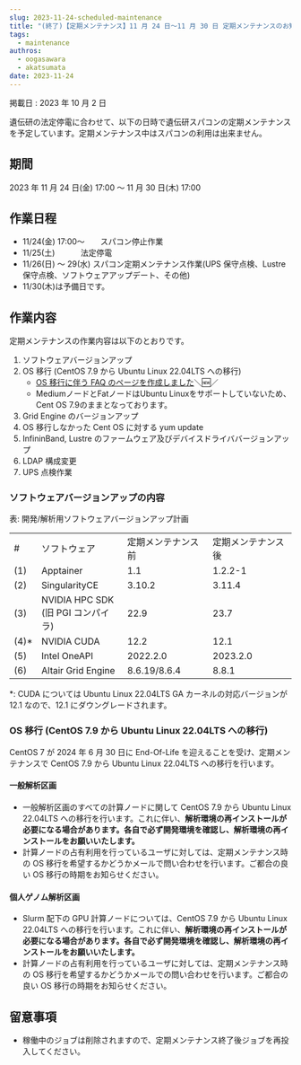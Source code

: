 ```yaml
---
slug: 2023-11-24-scheduled-maintenance
title: "(終了)【定期メンテナンス】11 月 24 日～11 月 30 日 定期メンテナンスのお知らせ"
tags:
  - maintenance
authros:
  - oogasawara
  - akatsumata
date: 2023-11-24
---
```


掲載日 : 2023 年 10 月 2 日


遺伝研の法定停電に合わせて、以下の日時で遺伝研スパコンの定期メンテナンスを予定しています。定期メンテナンス中はスパコンの利用は出来ません。


## 期間

2023 年 11 月 24 日(金) 17:00 ～ 11 月 30 日(木) 17:00

## 作業日程

- 11/24(金) 17:00～　　スパコン停止作業
- 11/25(土)      　　　法定停電
- 11/26(日) ～ 29(水)   スパコン定期メンテナンス作業(UPS 保守点検、Lustre 保守点検、ソフトウェアアップデート、その他)
- 11/30(木)は予備日です。

## 作業内容

定期メンテナンスの作業内容は以下のとおりです。

1. ソフトウェアバージョンアップ 
2. OS 移行 (CentOS 7.9 から Ubuntu Linux 22.04LTS への移行)
    - [OS 移行に伴う FAQ のページを作成しました](/faq/faq_os_migration)＼&#x1f195;／
    - MediumノードとFatノードはUbuntu Linuxをサポートしていないため、Cent OS 7.9のままとなっております。
3. Grid Engine のバージョンアップ 
4. OS 移行しなかった Cent OS に対する yum update 
5. InfininBand, Lustre のファームウェア及びデバイスドライババージョンアップ 
6. LDAP 構成変更 
7. UPS 点検作業

### ソフトウェアバージョンアップの内容

表: 開発/解析用ソフトウェアバージョンアップ計画

<table>
<tr>
  <td>#</td>
  <td>ソフトウェア</td>
  <td>定期メンテナンス前</td>
  <td>定期メンテナンス後</td>
</tr>

<tr>
  <td>(1)</td>
  <td>Apptainer</td>
  <td>1.1</td>
  <td>1.2.2-1</td>
</tr>

<tr>
  <td>(2)</td>
  <td>SingularityCE</td>
  <td>3.10.2</td>
  <td>3.11.4</td>
</tr>

<tr>
  <td>(3)</td>
  <td>NVIDIA HPC SDK<br/>(旧 PGI コンパイラ)	</td>
  <td>22.9</td>
  <td>23.7</td>
</tr>

<tr>
  <td>(4)*</td>
  <td>NVIDIA CUDA</td>
  <td>12.2</td>
  <td>12.1</td>
</tr>

<tr>
  <td>(5)</td>
  <td>Intel OneAPI</td>
  <td>2022.2.0</td>
  <td>2023.2.0</td>
</tr>

<tr>
  <td>(6)</td>
  <td>Altair Grid Engine</td>
  <td>8.6.19/8.6.4</td>
  <td>8.8.1</td>
</tr>

</table>

*: CUDA については Ubuntu Linux 22.04LTS GA カーネルの対応バージョンが 12.1 なので、12.1 にダウングレードされます。


### OS 移行 (CentOS 7.9 から Ubuntu Linux 22.04LTS への移行)

CentOS 7 が 2024 年 6 月 30 日に End-Of-Life を迎えることを受け、定期メンテナンスで CentOS 7.9 から Ubuntu Linux 22.04LTS への移行を行います。

#### 一般解析区画
-	一般解析区画のすべての計算ノードに関して CentOS 7.9 から Ubuntu Linux 22.04LTS への移行を行います。これに伴い、**解析環境の再インストールが必要になる場合があります。各自で必ず開発環境を確認し、解析環境の再インストールをお願いいたします。**
-	計算ノードの占有利用を行っているユーザに対しては、定期メンテナンス時の OS 移行を希望するかどうかメールで問い合わせを行います。ご都合の良い OS 移行の時期をお知らせください。


#### 個人ゲノム解析区画

-	Slurm 配下の GPU 計算ノードについては、CentOS 7.9 から Ubuntu Linux 22.04LTS への移行を行います。これに伴い、**解析環境の再インストールが必要になる場合があります。各自で必ず開発環境を確認し、解析環境の再インストールをお願いいたします。**
-	計算ノードの占有利用を行っているユーザに対しては、定期メンテナンス時の OS 移行を希望するかどうかメールでの問い合わせを行います。ご都合の良い OS 移行の時期をお知らせください。


## 留意事項
- 稼働中のジョブは削除されますので、定期メンテナンス終了後ジョブを再投入してください。
